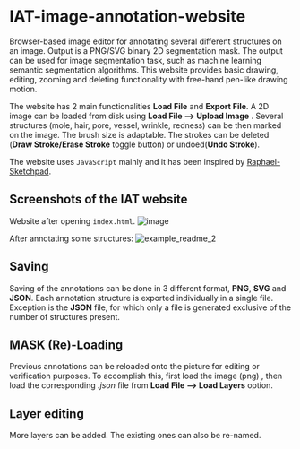 # IAT-image-annotation-website
Browser-based image editor for annotating several different structures on an image. Output is a PNG/SVG binary 2D segmentation mask. The output can be used for image segmentation task, such as machine learning semantic segmentation algorithms. This website provides basic drawing, editing, zooming and deleting functionality with free-hand pen-like drawing motion.  


The website has 2 main functionalities **Load File** and **Export File**.
A 2D image can be loaded from disk using  **Load File --> Upload Image** . Several structures (mole, hair, pore, vessel, wrinkle, redness) can be then marked on the image. The brush size is adaptable. The strokes can be deleted (**Draw Stroke/Erase Stroke** toggle button) or undoed(**Undo Stroke**).

The website uses `JavaScript` mainly and it has been inspired by [Raphael-Sketchpad](https://github.com/ianli/raphael-sketchpad).  

## Screenshots of the IAT website

Website after opening `index.html`.
![image](https://user-images.githubusercontent.com/20581812/77459518-20594c80-6e00-11ea-9487-ec09c1d676a8.png)

After annotating some structures:
![example_readme_2](https://user-images.githubusercontent.com/20581812/77459704-6ca48c80-6e00-11ea-8283-19d22f14bb8a.PNG)

## Saving
Saving of the annotations can be done in 3 different format, **PNG**, **SVG** and **JSON**. Each annotation structure is exported individually in a single file. Exception is the **JSON** file, for which only a file is generated exclusive of the number of structures present. 

## MASK (Re)-Loading
Previous annotations can be reloaded onto the picture for editing or verification purposes. To accomplish this, first load the image (png) , then load the corresponding *.json* file from **Load File --> Load Layers** option.

## Layer editing
More layers can be added. The existing ones can also be re-named.
